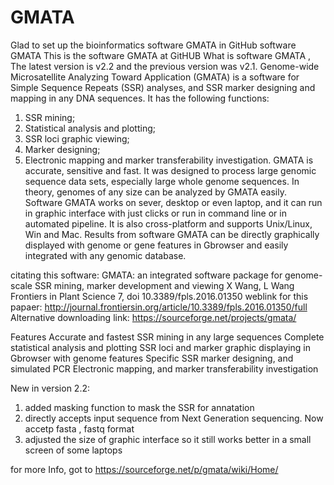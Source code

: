 # GMATA
Glad to set up the bioinformatics software GMATA in GitHub
software GMATA
This is the software GMATA at GitHUB
What is software GMATA , The latest version is v2.2 and the previous version was v2.1. 
Genome-wide Microsatellite Analyzing Toward Application (GMATA) is a software for Simple Sequence Repeats (SSR) analyses, and SSR marker designing and mapping in any DNA sequences. It has the following functions:
1. SSR mining;
2. Statistical analysis and plotting;
3. SSR loci graphic viewing;
4. Marker designing;
5. Electronic mapping and marker transferability investigation.
GMATA is accurate, sensitive and fast. It was designed to process large genomic sequence data sets, especially large whole genome sequences. In theory, genomes of any size can be analyzed by GMATA easily. Software GMATA works on sever, desktop or even laptop, and it can run in graphic interface with just clicks or run in command line or in automated pipeline. It is also cross-platform and supports Unix/Linux, Win and Mac. Results from software GMATA can be directly graphically displayed with genome or gene features in Gbrowser and easily integrated with any genomic database.

citating this software:
GMATA: an integrated software package for genome-scale SSR mining, marker development and viewing
X Wang, L Wang
Frontiers in Plant Science 7, doi 10.3389/fpls.2016.01350
weblink for this papaer: http://journal.frontiersin.org/article/10.3389/fpls.2016.01350/full
Alternative downloading link: https://sourceforge.net/projects/gmata/


Features
Accurate and fastest SSR mining in any large sequences
Complete statistical analysis and plotting
SSR loci and marker graphic displaying in Gbrowser with genome features
Specific SSR marker designing, and simulated PCR
Electronic mapping, and marker transferability investigation

New in version 2.2:
 1. added masking function to mask the SSR for annatation
 2. directly accepts input sequence from Next Generation sequencing. Now accetp fasta , fastq format 
 3. adjusted the size of graphic interface so it still works better in a small screen of some laptops
 
for more Info, got to https://sourceforge.net/p/gmata/wiki/Home/

